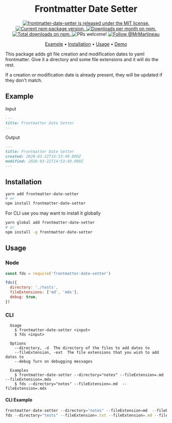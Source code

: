 <div align="center">
  <h1>Frontmatter Date Setter</h1>
  <p>
    <a
      href="https://github.com/MrMartineau/frontmatter-date-setter/blob/master/LICENSE"
    >
      <img
        src="https://img.shields.io/badge/license-MIT-blue.svg"
        alt="frontmatter-date-setter is released under the MIT license."
      />
    </a>
    <a href="https://www.npmjs.org/package/frontmatter-date-setter">
      <img
        src="https://img.shields.io/npm/v/frontmatter-date-setter.svg"
        alt="Current npm package version."
      />
    </a>
    <a
      href="https://npmcharts.com/compare/frontmatter-date-setter?minimal=true"
    >
      <img
        src="https://img.shields.io/npm/dm/frontmatter-date-setter.svg"
        alt="Downloads per month on npm."
      />
    </a>
    <a
      href="https://npmcharts.com/compare/frontmatter-date-setter?minimal=true"
    >
      <img
        src="https://img.shields.io/npm/dt/frontmatter-date-setter.svg"
        alt="Total downloads on npm."
      />
    </a>
    <img
      src="https://img.shields.io/badge/PRs-welcome-brightgreen.svg"
      alt="PRs welcome!"
    />
    <a href="https://twitter.com/intent/follow?screen_name=MrMartineau">
      <img
        src="https://img.shields.io/twitter/follow/MrMartineau.svg?label=Follow%20@MrMartineau"
        alt="Follow @MrMartineau"
      />
    </a>
  </p>
  <p>
    <a href="#example">Example</a> •
    <a href="#Installation">Installation</a> • <a href="#usage">Usage</a> •
    <a href="https://code-notes-example.netlify.com/">Demo</a>
  </p>
</div>

This package adds git file creation and modification dates to yaml frontmatter. Give it a directory and some file extensions and it will do the rest.

If a creation or modification date is already present, they will be updated if they don't match.

## Example

Input

```md
---
title: Frontmatter Date Setter
---
```

Output

```md
---
title: Frontmatter Date Setter
created: 2020-03-22T14:53:49.000Z
modified: 2020-03-22T14:53:49.000Z
---
```

## Installation

```sh
yarn add frontmatter-date-setter
# or
npm install frontmatter-date-setter
```

For CLI use you may want to install it globally

```sh
yarn global add frontmatter-date-setter
# or
npm install -g frontmatter-date-setter
```

## Usage

### Node

```js
const fds = require('frontmatter-date-setter')

fds({
  directory: './tests',
  fileExtensions: ['md', 'mdx'],
  debug: true,
})
```

### CLI

```
  Usage
    $ frontmatter-date-setter <input>
    $ fds <input>

  Options
    --directory, -d  The directory of the files to add dates to
    --fileExtension, -ext  The file extensions that you wish to add dates to
    --debug Turn on debugging messages

  Examples
    $ frontmatter-date-setter --directory="notes" --fileExtension=.md  --fileExtension=.mdx
    $ fds --directory="notes" --fileExtension=.md  --fileExtension=.mdx
```

#### CLI Example

```js
frontmatter-date-setter --directory="notes" --fileExtension=md  --fileExtension=mdx
fds --directory="tests" --fileExtension=.txt --fileExtension=.md --fileExtension=.yml --debug
```
